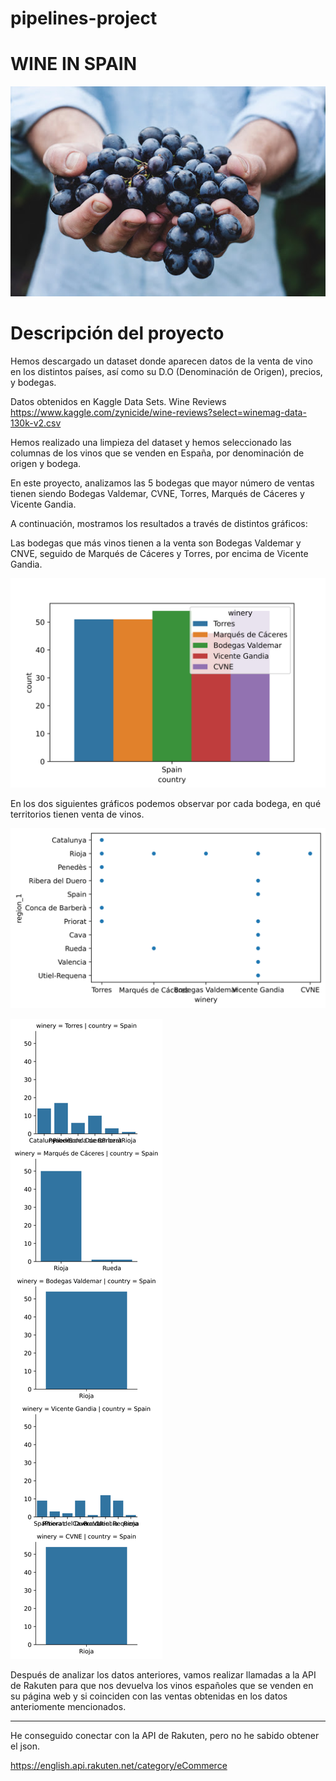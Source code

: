 # pipelines-project
# WINE IN SPAIN

![imagen_vino](https://github.com/sonia-quintanar/pipelines-project/blob/main/src/imagen_vino.jpg)

# Descripción del proyecto
Hemos descargado un dataset donde aparecen datos de la venta de vino en los distintos países, así como su D.O (Denominación de Origen), precios, y bodegas.

Datos obtenidos en Kaggle Data Sets.
Wine Reviews
https://www.kaggle.com/zynicide/wine-reviews?select=winemag-data-130k-v2.csv

Hemos realizado una limpieza del dataset y hemos seleccionado las columnas de los vinos que se venden en España, por denominación de origen y bodega.

En este proyecto, analizamos las 5 bodegas que mayor número de ventas tienen siendo Bodegas Valdemar, CVNE, Torres, Marqués de Cáceres y Vicente Gandia.

A continuación, mostramos los resultados a través de distintos gráficos:

Las bodegas que más vinos tienen a la venta son Bodegas Valdemar y CNVE, seguido de Marqués de Cáceres y Torres, por encima de Vicente Gandia.

![gráfico1](https://github.com/sonia-quintanar/pipelines-project/blob/main/output/g1.jpg)

En los dos siguientes gráficos podemos observar por cada bodega, en qué territorios tienen venta de vinos.

![gráfico2](https://github.com/sonia-quintanar/pipelines-project/blob/main/output/g2.jpg)

![gráfico4](https://github.com/sonia-quintanar/pipelines-project/blob/main/output/g4.jpg)

Después de analizar los datos anteriores, vamos realizar llamadas a la API de Rakuten para que nos devuelva los vinos españoles que se venden en su página web y si coinciden con las ventas obtenidas en los datos anteriomente mencionados.

---

He conseguido conectar con la API de Rakuten, pero no he sabido obtener el json.

https://english.api.rakuten.net/category/eCommerce